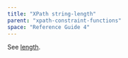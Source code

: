 ```yaml
---
title: "XPath string-length"
parent: "xpath-constraint-functions"
space: "Reference Guide 4"
---
```

See [length](xpath-length).
